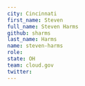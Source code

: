 ```yaml
---
city: Cincinnati
first_name: Steven
full_name: Steven Harms
github: sharms
last_name: Harms
name: steven-harms
role:
state: OH
team: cloud.gov
twitter:
---
```

